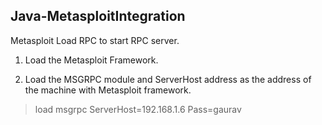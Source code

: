 Java-MetasploitIntegration
---------------------------
Metasploit Load RPC to start RPC server.

1. Load the Metasploit Framework.

2. Load the MSGRPC module and ServerHost address as the address of the machine with Metasploit framework.
> load msgrpc ServerHost=192.168.1.6 Pass=gaurav